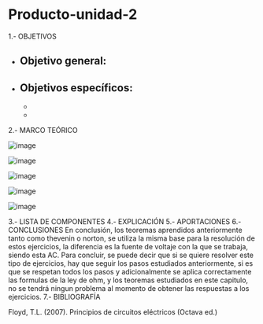 # Producto-unidad-2
1.- OBJETIVOS
* Objetivo general:
  -
* Objetivos específicos:
  -
  -
  -
2.- MARCO TEÓRICO 

![image](https://user-images.githubusercontent.com/76132461/109728729-c7a04100-7b84-11eb-92c1-05b4a72e28fa.png)

![image](https://user-images.githubusercontent.com/76132461/109730621-c45a8480-7b87-11eb-8ef8-36a2f0b6eafe.png)

![image](https://user-images.githubusercontent.com/76132461/109733955-2918dd80-7b8e-11eb-842c-fb735b816f16.png)

![image](https://user-images.githubusercontent.com/76132461/109734563-32ef1080-7b8f-11eb-9c0d-6b229c3a19f6.png)

![image](https://user-images.githubusercontent.com/76132461/109735342-9a599000-7b90-11eb-8305-a465a21d657a.png)

3.- LISTA DE COMPONENTES
4.- EXPLICACIÓN
5.- APORTACIONES
6.- CONCLUSIONES
En conclusión, los teoremas aprendidos anteriormente tanto como thevenin o norton, se utiliza la misma base para la resolución de estos ejercicios, la diferencia es la fuente de voltaje con la que se trabaja, siendo esta AC.
Para concluir, se puede decir que si se quiere resolver este tipo de ejercicios, hay que seguir los pasos estudiados anteriormente, si es que se respetan todos los pasos y adicionalmente se aplica correctamente las formulas de la ley de ohm, y los teoremas estudiados en este capitulo, no se tendrá ningun problema al momento de obtener las respuestas a los ejercicios.
7.- BIBLIOGRAFÍA

Floyd, T.L. (2007). Principios de circuitos eléctricos (Octava ed.) 

